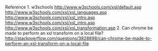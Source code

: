 Reference
	1. w3schools
		http://www.w3schools.com/xsl/default.asp
		http://www.w3schools.com/xsl/xsl_languages.asp
		http://www.w3schools.com/xsl/xsl_intro.asp
		http://www.w3schools.com/xsl/xsl_intro.asp
		http://www.w3schools.com/xsl/xsl_transformation.asp
	2. Can chrome be made to perform an xsl transform on a local file?
		http://stackoverflow.com/questions/3828898/can-chrome-be-made-to-perform-an-xsl-transform-on-a-local-file
